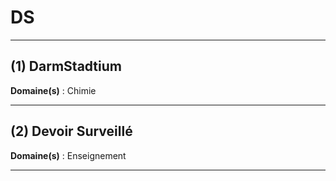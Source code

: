 # DS

--------------------

## (1) DarmStadtium

**Domaine(s)** : Chimie

--------------------

## (2) Devoir Surveillé

**Domaine(s)** : Enseignement

--------------------